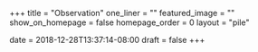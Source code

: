 +++
title = "Observation"
one_liner = ""
featured_image = ""
show_on_homepage = false
homepage_order = 0
layout = "pile"

date = 2018-12-28T13:37:14-08:00
draft = false
+++
